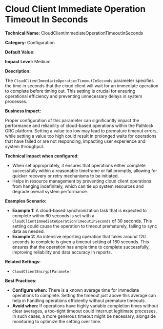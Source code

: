 # Cloud Client Immediate Operation Timeout In Seconds

**Technical Name:** CloudClientImmediateOperationTimeoutInSeconds

**Category:** Configuration

**Default Value:**

**Impact Level:** Medium

**Description:**

The `CloudClientImmediateOperationTimeoutInSeconds` parameter specifies the time in seconds that the cloud client will wait for an immediate operation to complete before timing out. This setting is crucial for ensuring operational efficiency and preventing unnecessary delays in system processes.

**Business Impact:**

Proper configuration of this parameter can significantly impact the performance and reliability of cloud-based operations within the Pathlock GRC platform. Setting a value too low may lead to premature timeout errors, while setting a value too high could result in prolonged waits for operations that have failed or are not responding, impacting user experience and system throughput.

**Technical Impact when configured:**

- When set appropriately, it ensures that operations either complete successfully within a reasonable timeframe or fail promptly, allowing for quicker recovery or retry mechanisms to be initiated.
- Helps in resource management by preventing cloud client operations from hanging indefinitely, which can tie up system resources and degrade overall system performance.

**Examples Scenario:**

- **Example 1:** A cloud-based synchronization task that is expected to complete within 60 seconds is set with a `CloudClientImmediateOperationTimeoutInSeconds` of 30 seconds. This setting could cause the operation to timeout prematurely, failing to sync data as needed.
- **Example 2:** An intensive reporting operation that takes around 120 seconds to complete is given a timeout setting of 180 seconds. This ensures that the operation has ample time to complete successfully, improving reliability and data accuracy in reports.

**Related Settings:**

- `CloudClientEncryptParameter`

**Best Practices:** 

- **Configure when:** There is a known average time for immediate operations to complete. Setting the timeout just above this average can help in handling operations efficiently without premature timeouts.
- **Avoid when:** If operations have highly variable completion times without clear averages, a too-tight timeout could interrupt legitimate processes. In such cases, a more generous timeout might be necessary, alongside monitoring to optimize the setting over time.